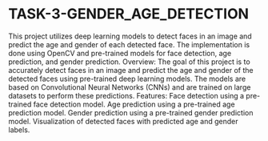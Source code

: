# TASK-3-GENDER_AGE_DETECTION

This project utilizes deep learning models to detect faces in an image and predict the age and gender of each detected face. The implementation is done using OpenCV and pre-trained models for face detection, age prediction, and gender prediction. Overview: The goal of this project is to accurately detect faces in an image and predict the age and gender of the detected faces using pre-trained deep learning models. The models are based on Convolutional Neural Networks (CNNs) and are trained on large datasets to perform these predictions. Features: Face detection using a pre-trained face detection model. Age prediction using a pre-trained age prediction model. Gender prediction using a pre-trained gender prediction model. Visualization of detected faces with predicted age and gender labels.
